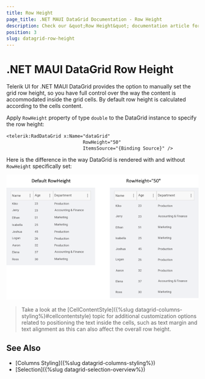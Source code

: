 ```yaml
---
title: Row Height
page_title: .NET MAUI DataGrid Documentation - Row Height
description: Check our &quot;Row Height&quot; documentation article for Telerik DataGrid for .NET MAUI control.
position: 3
slug: datagrid-row-height
---
```


# .NET MAUI DataGrid Row Height

Telerik UI for .NET MAUI DataGrid provides the option to manually set the grid row height, so you have full control over the way the content is accommodated inside the grid cells.  By default row height is calculated according to the cells content.

Apply `RowHeight` property of type `double` to the DataGrid instance to specify the row height: 


```XAML
<telerik:RadDataGrid x:Name="dataGrid"
							RowHeight="50"
							ItemsSource="{Binding Source}" />
```

Here is the difference in the way DataGrid is rendered with and without `RowHeight` specifically set:

![.NET MAUI DataGrid RowHeight](images/datagrid-row-height.png)

>Take a look at the [CellContentStyle]({%slug datagrid-columns-styling%}#cellcontentstyle) topic for additional customization options related to positioning the text inside the cells, such as text margin and text alignment as this can also affect the overall row height.


## See Also

- [Columns Styling]({%slug datagrid-columns-styling%})
- [Selection]({%slug datagrid-selection-overview%})

